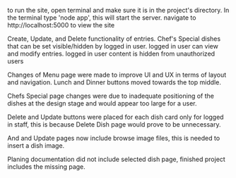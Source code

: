 to run the site, open terminal and make sure it is in the project's directory.
In the terminal type 'node app', this will start the server.
navigate to http://localhost:5000 to view the site

Create, Update, and Delete functionality of entries.
Chef's Special dishes that can be set visible/hidden by logged in user.
logged in user can view and modify entries.
logged in user content is hidden from unauthorized users


Changes of Menu page were made to improve UI and UX in terms of layout and navigation. Lunch and Dinner buttons moved towards the top middle.

Chefs Special page changes were due to inadequate positioning of the dishes at the design stage and would appear too large for a user.

Delete and Update buttons were placed for each dish card only for logged in staff, this is because Delete Dish page would prove to be unnecessary.

And and Update pages now include browse image files, this is needed to insert a dish image. 

Planing documentation did not include selected dish page, finished project includes the missing page. 